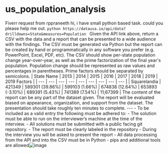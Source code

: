 # us_population_analysis
 Fiverr request from rppraneeth
hi, i have small python based task. could you please help me out. ```python https://datausa.io/api/data?drilldowns=State&measures=Population ``` Given the API link above, return a CSV with the data and a report that can be presented to a wide audience with the findings. The CSV must be generated via Python but the report can be created by hand or programmatically in any software you prefer (e.g. PowerPoint, Excel, PDF, etc). The CSV should show per-state population change year-over-year, as well as the prime factorization of the final year's population. Population change should be represented as raw values and percentages in parentheses. Prime factors should be separated by semicolons. | State Name | 2013 | 2014 | 2015 | 2016 | 2017 | 2018 | 2019 | 2019 Factors | | --- | --- | --- | --- | --- | --- | --- | --- | --- | | Squarelandia | 421349 | 589301 (39.86%) | 599103 (1.66%) | 674838 (12.64%) | 653893 (-3.10%) | 689391 (5.43%) | 741389 (7.54%) | 11;67399 | The content of the report can be any part of the dataset given. The report will be evaluated biased on appearance, organization, and support from the dataset. The presentation should take roughly ten minutes to complete. --- - To be included as a valid entry the following must be adhered to: - The solution must be able to run on the interviewer’s machine at the time of the interview. - All solutions must be submitted with a public facing git repository. - The report must be clearly labeled in the repository - During the interview you will be asked to present the report - All data processing from the API and into the CSV must be in Python - pips and additional tools are allowed![image](https://user-images.githubusercontent.com/5588136/161163458-9ee8b39d-8b0d-492c-b38f-49f447e467f3.png)
